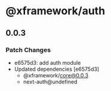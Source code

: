 # @xframework/auth

## 0.0.3

### Patch Changes

- e6575d3: add auth module
- Updated dependencies [e6575d3]
  - @xframework/core@0.0.3
  - next-auth@undefined
